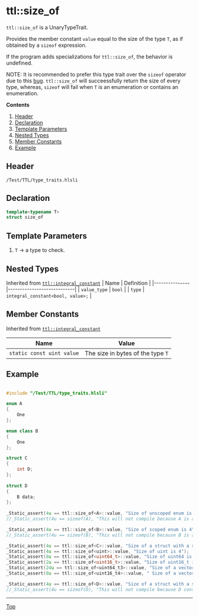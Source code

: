 # ttl::size_of

`ttl::size_of` is a UnaryTypeTrait.

Provides the member constant `value` equal to the size of the type `T`, as if obtained by a `sizeof` expression.

If the program adds specializations for `ttl::size_of`, the behavior is undefined.

NOTE: It is recommended to prefer this type trait over the `sizeof` operator due to this [bug](https://github.com/microsoft/DirectXShaderCompiler/issues/5553). `ttl::size_of` will succeessfully return the size of every type, whereas, `sizeof` will fail when `T` is an enumeration or contains an enumeration.

**Contents**
1. [Header](#header)
2. [Declaration](#declaration)
3. [Template Parameters](#template-parameters)
4. [Nested Types](#nested-types)
5. [Member Constants](#member-constants)
6. [Example](#example)

## Header

`/Test/TTL/type_traits.hlsli`

## Declaration

```c++
template<typename T>
struct size_of
```

## Template Parameters

1. `T` -> a type to check.

## Nested Types

Inherited from [`ttl::integral_constant`](./IntegralConstant.md)
| Name | Definition |
|---------------|----------------------------|
| `value_type`  | `bool`                        |
| `type`        | `integral_constant<bool, value>;` |

## Member Constants
Inherited from [`ttl::integral_constant`](./IntegralConstant.md)

| Name                    | Value |
|-------------------------|-------|
| `static const uint value`  | The size in bytes of the type `T` |


## Example

```c++

#include "/Test/TTL/type_traits.hlsli"

enum A
{
    One
};

enum class B
{
    One
};

struct C
{
    int D;
};
                                                                                       
struct D
{
    B data;
};
                                                                                         
_Static_assert(4u == ttl::size_of<A>::value, "Size of unscoped enum is 4");
//_Static_assert(4u == sizeof(A), "This will not compile because A is an enum");

_Static_assert(4u == ttl::size_of<B>::value, "Size of scoped enum is 4");
//_Static_assert(4u == sizeof(B), "This will not compile because B is an enum");

_Static_assert(4u == ttl::size_of<C>::value, "Size of a struct with a single int member is 4");
_Static_assert(4u == ttl::size_of<uint>::value, "Size of uint is 4");
_Static_assert(8u == ttl::size_of<uint64_t>::value, "Size of uint64 is 8");
_Static_assert(2u == ttl::size_of<uint16_t>::value, "Size of uint16_t is 2");
_Static_assert(24u == ttl::size_of<uint64_t3>::value, "Size of a vector of 3 uint64s is 24");
_Static_assert(8u == ttl::size_of<uint16_t4>::value, " Size of a vector of 4 uint16s is 8");

_Static_assert(4u == ttl::size_of<D>::value, "Size of a struct with a single enum member is 4");
//_Static_assert(4u == sizeof(D), "This will not compile because D contains an enum member");

```
---

[Top](#ttlsize_of)